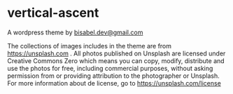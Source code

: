 vertical-ascent
===============

A wordpress theme by bisabel.dev@gmail.com

The collections of images includes in the theme are from https://unsplash.com . 
All photos published on Unsplash are licensed under Creative Commons Zero which means you can copy, modify, distribute and use the photos for free, including commercial purposes, without asking permission from or providing attribution to the photographer or Unsplash.
For more information about de license, go to https://unsplash.com/license
